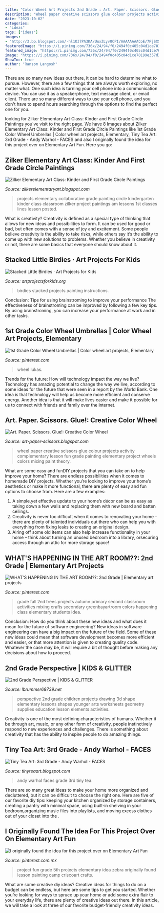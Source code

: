 ```yaml
---
title: "Color Wheel Art Projects 2nd Grade : Art. Paper. Scissors. Glue!: Creative Color Wheel"
description: "Wheel paper creative scissors glue colour projects activity complementary lesson fun grade painting elementary project wheels colors mixing paint theory"
date: "2023-10-02"
categories:
- "ideas"
tags: ["ideas"]
images:
- "http://3.bp.blogspot.com/-hl1O37PA3KA/UuxZLyv0CPI/AAAAAAAACoE/7PjSXSWXvW0/s1600/IMG_3416.JPG"
featuredImage: "https://i.pinimg.com/736x/24/94/f0/2494f0c405c04d1ce70199e357d367d9--primary-colors-secondary-color.jpg"
featured_image: "https://i.pinimg.com/736x/24/94/f0/2494f0c405c04d1ce70199e357d367d9--primary-colors-secondary-color.jpg"
image: "https://i.pinimg.com/736x/24/94/f0/2494f0c405c04d1ce70199e357d367d9--primary-colors-secondary-color.jpg"
ShowToc: true
author: "Ransom Langosh"
---
```



There are so many new ideas out there, it can be hard to determine what to pursue. However, there are a few things that are always worth exploring, no matter what. One such idea is turning your cell phone into a communication device. You can use it as a speakerphone, text message client, or email client. There are so many different ways to use your cell phone, and you don't have to spend hours searching through the options to find the perfect one for you.

	

		
looking for Zilker Elementary Art Class: Kinder and First Grade Circle Paintings you've visit to the right page. We have 8 Images about Zilker Elementary Art Class: Kinder and First Grade Circle Paintings like 1st Grade Color Wheel Umbrellas | Color wheel art projects, Elementary, Tiny Tea Art: 3rd Grade - Andy Warhol - FACES and also I originally found the idea for this project over on Elementary Art Fun. Here you go:
		
    
## Zilker Elementary Art Class: Kinder And First Grade Circle Paintings

<img loading=lazy src="http://3.bp.blogspot.com/-hl1O37PA3KA/UuxZLyv0CPI/AAAAAAAACoE/7PjSXSWXvW0/s1600/IMG_3416.JPG" onerror="this.onerror=null;this.src='https://tse3.mm.bing.net/th?id=OIP.ywEMmjvfg2E7bRxj451WXgHaJM&amp;pid=15.1';" alt="Zilker Elementary Art Class: Kinder and First Grade Circle Paintings">

_Source: zilkerelementaryart.blogspot.com_

>projects elementary collaborative grade painting circle kindergarten kinder class classroom zilker project paintings am lessons 1st classes lines lesson posted. 

	

What is creativity?
Creativity is defined as a special type of thinking that allows for new ideas and possibilities to form. It can be used for good or bad, but often comes with a sense of joy and excitement. Some people believe creativity is the ability to take risks, while others say it’s the ability to come up with new solutions to problems. Whether you believe in creativity or not, there are some basics that everyone should know about it.

    
## Stacked Little Birdies · Art Projects For Kids

<img loading=lazy src="https://artprojectsforkids.org/wp-content/uploads/2014/07/Little-Birdies-Painting-650.jpg" onerror="this.onerror=null;this.src='https://tse4.mm.bing.net/th?id=OIP.EWG4bZF-2TopftW3wYIdLQHaHa&amp;pid=15.1';" alt="Stacked Little Birdies · Art Projects for Kids">

_Source: artprojectsforkids.org_

>birdies stacked projects painting instructions. 

	

Conclusion: Tips for using brainstroming to improve your performance
The effectiveness of brainstroming can be improved by following a few key tips. By using brainstroming, you can increase your performance at work and in other tasks.

    
## 1st Grade Color Wheel Umbrellas | Color Wheel Art Projects, Elementary

<img loading=lazy src="https://i.pinimg.com/736x/24/94/f0/2494f0c405c04d1ce70199e357d367d9--primary-colors-secondary-color.jpg" onerror="this.onerror=null;this.src='https://tse1.mm.bing.net/th?id=OIP.2wnZAGXJdCIoTcm50SEr1AHaJ2&amp;pid=15.1';" alt="1st Grade Color Wheel Umbrellas | Color wheel art projects, Elementary">

_Source: pinterest.com_

>wheel lukas. 

	

Trends for the future: How will technology impact the way we live?
Technology has amazing potential to change the way we live, according to some ideas for the future that were seen in a report by the World Bank. One idea is that technology will help us become more efficient and conserve energy. Another idea is that it will make lives easier and make it possible for us to connect with friends and family over the internet.

    
## Art. Paper. Scissors. Glue!: Creative Color Wheel

<img loading=lazy src="http://2.bp.blogspot.com/_I-MkiXLSOs0/TQ0mV5FJ6LI/AAAAAAAAAF4/1jS6PFgUZqM/s1600/DSC01307.JPG" onerror="this.onerror=null;this.src='https://tse3.mm.bing.net/th?id=OIP.yLKGt4adzLGhe2aY2vPh-wHaDp&amp;pid=15.1';" alt="Art. Paper. Scissors. Glue!: Creative Color Wheel">

_Source: art-paper-scissors.blogspot.com_

>wheel paper creative scissors glue colour projects activity complementary lesson fun grade painting elementary project wheels colors mixing paint theory. 

	

What are some easy and funDIY projects that you can take on to help improve your home?
There are endless possibilities when it comes to homemade DIY projects. Whether you’re looking to improve your home’s aesthetics or make it more functional, there are plenty of easy and fun options to choose from. Here are a few examples: 
1. A simple,yet effective update to your home’s décor can be as easy as taking down a few walls and replacing them with new board and batten ceilings. 
2. Creativity is never too difficult when it comes to renovating your home – there are plenty of talented individuals out there who can help you with everything from fixing leaks to creating an original design. 
3. Airing off some old items can also help increase functionality in your home – think about turning an unused bedroom into a library, orsecuring access through an attic for more storage space!

    
## WHAT&#039;S HAPPENING IN THE ART ROOM??: 2nd Grade | Elementary Art Projects

<img loading=lazy src="https://i.pinimg.com/originals/f1/c8/b4/f1c8b4b76b89385b81a3da4049a08244.jpg" onerror="this.onerror=null;this.src='https://tse1.mm.bing.net/th?id=OIP.YfO1WNOziIU3eRKLhsNLgQHaJ2&amp;pid=15.1';" alt="WHAT&#039;S HAPPENING IN THE ART ROOM??: 2nd Grade | Elementary art projects">

_Source: pinterest.com_

>grade fall 2nd trees projects autumn primary second classroom activities mixing crafts secondary greenbayartroom colors happening class elementary students idea. 

	

Conclusion: How do you think about these new ideas and what does it mean for the future of software engineering?
New ideas in software engineering can have a big impact on the future of the field. Some of these new ideas could mean that software development becomes more efficient and easier, or that more attention is given to creating quality code. Whatever the case may be, it will require a bit of thought before making any decisions about how to proceed.

    
## 2nd Grade Perspective | KIDS &amp; GLITTER

<img loading=lazy src="http://i1.wp.com/www.lbrummer68739.net/wp-content/uploads/2010/10/2nd-gr.-perspective.jpg" onerror="this.onerror=null;this.src='https://tse4.mm.bing.net/th?id=OIP.ZOV4JGRd-Ne_HSRRPPTEqgAAAA&amp;pid=15.1';" alt="2nd Grade Perspective | KIDS &amp; GLITTER">

_Source: lbrummer68739.net_

>perspective 2nd grade children projects drawing 3d shape elementary lessons shapes younger arts worksheets geometry supplies education lesson elements activities. 

	

Creativity is one of the most defining characteristics of humans. Whether it be through art, music, or any other form of creativity, people instinctively respond to new experiences and challenges. There is something about creativity that has the ability to inspire people to do amazing things.

    
## Tiny Tea Art: 3rd Grade - Andy Warhol - FACES

<img loading=lazy src="http://2.bp.blogspot.com/-2IzbrVwENsg/TpBcTOGSM2I/AAAAAAAAAX4/J8IJynnGKvY/s1600/bobby+gist.jpg" onerror="this.onerror=null;this.src='https://tse1.mm.bing.net/th?id=OIP.otw2H4VO9UuVtlkNjFShdQHaKY&amp;pid=15.1';" alt="Tiny Tea Art: 3rd Grade - Andy Warhol - FACES">

_Source: tinyteaart.blogspot.com_

>andy warhol faces grade 3rd tiny tea. 

	

There are so many great ideas to make your home more organized and decluttered, but it can be difficult to choose the right one. Here are five of our favorite diy tips: keeping your kitchen organized by storage containers, creating a pantry with minimal space, using built-in shelving in your bedroom,organizing music files into playlists, and moving excess clothes out of your closet into the .

    
## I Originally Found The Idea For This Project Over On Elementary Art Fun

<img loading=lazy src="https://i.pinimg.com/originals/2e/ef/03/2eef0301db3f6f9b541c8d5e58d50d39.jpg" onerror="this.onerror=null;this.src='https://tse1.mm.bing.net/th?id=OIP.5vNe91DLDfmuMR1J-KHIWgAAAA&amp;pid=15.1';" alt="I originally found the idea for this project over on Elementary Art Fun">

_Source: pinterest.com.mx_

>project fun grade 5th projects elementary idea zebra originally found lesson painting camp criscoart crafts. 

	

What are some creative diy ideas?
Creative ideas for things to do on a budget can be endless, but here are some tips to get you started. Whether you’re looking for ways to spruce up your home or add some extra flair to your everyday life, there are plenty of creative ideas out there. In this article, we will take a look at three of our favorite budget-friendly creativity ideas.

